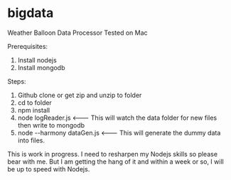 # bigdata

Weather Balloon Data Processor
Tested on Mac

Prerequisites:
1. Install nodejs
2. Install mongodb

Steps:
1. Github clone or get zip and unzip to folder
2. cd to folder
3. npm install
4. node logReader.js <--- This will watch the data folder for new files then write to mongodb
5. node --harmony dataGen.js <--- This will generate the dummy data into files.

This is work in progress. I need to resharpen my Nodejs skills so please bear with me. But I am getting the hang of it and within a week or so, I will be up to speed with Nodejs.


